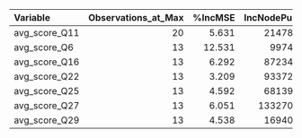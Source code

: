 |Variable      | Observations_at_Max| %IncMSE| IncNodePurity| Importance_Rank| Baseline_Value| Required_Increase|
|:-------------|-------------------:|-------:|-------------:|---------------:|--------------:|-----------------:|
|avg_score_Q11 |                  20|   5.631|      21478.18|               4|         65.126|              11.5|
|avg_score_Q6  |                  13|  12.531|       9974.41|               1|         65.586|              11.0|
|avg_score_Q16 |                  13|   6.292|      87234.26|               2|         69.450|               7.5|
|avg_score_Q22 |                  13|   3.209|      93372.53|               7|         65.556|              11.0|
|avg_score_Q25 |                  13|   4.592|      68139.48|               5|         67.964|               9.0|
|avg_score_Q27 |                  13|   6.051|     133270.02|               3|         68.362|               8.5|
|avg_score_Q29 |                  13|   4.538|      16940.55|               6|         65.015|              11.5|
